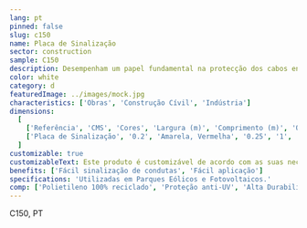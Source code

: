 ```yaml
---
lang: pt
pinned: false
slug: c150
name: Placa de Sinalização
sector: construction
sample: C150
description: Desempenham um papel fundamental na protecção dos cabos enterrados (baixa e média tensão e telecomunicações).
color: white
category: d
featuredImage: ../images/mock.jpg
characteristics: ['Obras', 'Construção Cívil', 'Indústria']
dimensions:
  [
    ['Referência', 'CMS', 'Cores', 'Largura (m)', 'Comprimento (m)', 'Qtd/PL'],
    ['Placa de Sinalização', '0.2', 'Amarela, Vermelha', '0.25', '1', '1250'],
  ]
customizable: true
customizableText: Este produto é customizável de acordo com as suas necessidades. Contacte-nos para mais informações.
benefits: ['Fácil sinalização de condutas', 'Fácil aplicação']
specifications: 'Utilizadas em Parques Eólicos e Fotovoltaicos.'
comp: ['Polietileno 100% reciclado', 'Proteção anti-UV', 'Alta Durabilidade e Resistência']
---
```


C150, PT
